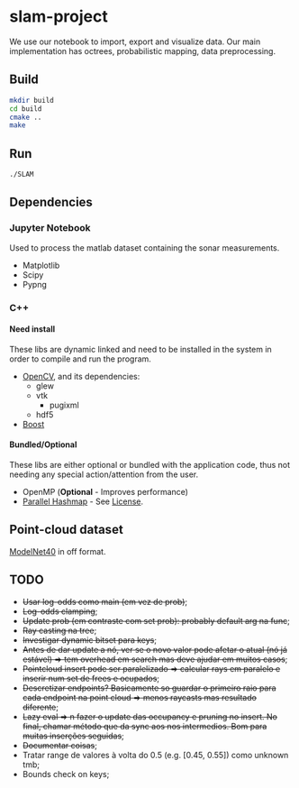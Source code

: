 # slam-project

We use our notebook to import, export and visualize data. Our main
implementation has octrees, probabilistic mapping, data preprocessing.

## Build

```sh
mkdir build
cd build
cmake ..
make
```

## Run

```sh
./SLAM
```

## Dependencies

### Jupyter Notebook

Used to process the matlab dataset containing the sonar measurements.

- Matplotlib
- Scipy
- Pypng

### C++

#### Need install

These libs are dynamic linked and need to be installed in the system in order to
compile and run the program.

- [OpenCV](https://opencv.org), and its dependencies:
  - glew
  - vtk
    - pugixml
  - hdf5
- [Boost](https://www.boost.org)

#### Bundled/Optional

These libs are either optional or bundled with the application code, thus not
needing any special action/attention from the user.

- OpenMP (**Optional** - Improves performance)
- [Parallel Hashmap](https://github.com/greg7mdp/parallel-hashmap) - See
  [License](./slam/include/parallel_hashmap/LICENSE).

## Point-cloud dataset

[ModelNet40](https://www.kaggle.com/balraj98/modelnet40-princeton-3d-object-dataset)
in off format.

## TODO

- ~~Usar log-odds como main (em vez de prob)~~;
- ~~Log-odds clamping~~;
- ~~Update prob (em contraste com set prob): probably default arg na func~~;
- ~~Ray casting na tree~~;
- ~~Investigar dynamic bitset para keys~~;
- ~~Antes de dar update a nó, ver se o novo valor pode afetar o atual (nó já
  estável) => tem overhead em search mas deve ajudar em muitos casos~~;
- ~~Pointcloud insert pode ser paralelizado => calcular rays em paralelo e
  inserir num set de frees e ocupados~~;
- ~~Descretizar endpoints? Basicamente so guardar o primeiro raio para cada
  endpoint na point cloud => menos raycasts mas resultado diferente~~;
- ~~Lazy eval => n fazer o update das occupancy e pruning no insert. No final,
  chamar método que da sync aos nos intermedios. Bom para muitas inserções
  seguidas~~;
- ~~Documentar coisas~~;
- Tratar range de valores à volta do 0.5 (e.g. [0.45, 0.55]) como unknown tmb;
- Bounds check on keys;
